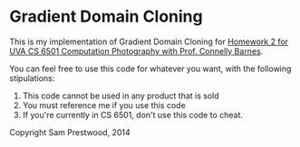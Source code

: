 Gradient Domain Cloning
=========

This is my implementation of Gradient Domain Cloning for [Homework 2 for UVA CS 6501 Computation Photography with Prof. Connelly Barnes](http://www.connellybarnes.com/work/class/2014/comp_photo/proj2/).

You can feel free to use this code for whatever you want, with the following stipulations:

1. This code cannot be used in any product that is sold
2. You must reference me if you use this code
3. If you're currently in CS 6501, don't use this code to cheat.

Copyright Sam Prestwood, 2014